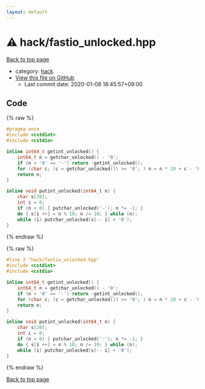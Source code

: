```yaml
---
layout: default
---
```


<!-- mathjax config similar to math.stackexchange -->
<script type="text/javascript" async
  src="https://cdnjs.cloudflare.com/ajax/libs/mathjax/2.7.5/MathJax.js?config=TeX-MML-AM_CHTML">
</script>
<script type="text/x-mathjax-config">
  MathJax.Hub.Config({
    TeX: { equationNumbers: { autoNumber: "AMS" }},
    tex2jax: {
      inlineMath: [ ['$','$'] ],
      processEscapes: true
    },
    "HTML-CSS": { matchFontHeight: false },
    displayAlign: "left",
    displayIndent: "2em"
  });
</script>

<script type="text/javascript" src="https://cdnjs.cloudflare.com/ajax/libs/jquery/3.4.1/jquery.min.js"></script>
<script src="https://cdn.jsdelivr.net/npm/jquery-balloon-js@1.1.2/jquery.balloon.min.js" integrity="sha256-ZEYs9VrgAeNuPvs15E39OsyOJaIkXEEt10fzxJ20+2I=" crossorigin="anonymous"></script>
<script type="text/javascript" src="../../assets/js/copy-button.js"></script>
<link rel="stylesheet" href="../../assets/css/copy-button.css" />


# :warning: hack/fastio_unlocked.hpp

<a href="../../index.html">Back to top page</a>

* category: <a href="../../index.html#d78b6f30225cdc811adfe8d4e7c9fd34">hack</a>
* <a href="{{ site.github.repository_url }}/blob/master/hack/fastio_unlocked.hpp">View this file on GitHub</a>
    - Last commit date: 2020-01-08 18:45:57+09:00




## Code

<a id="unbundled"></a>
{% raw %}
```cpp
#pragma once
#include <cstdint>
#include <cstdio>

inline int64_t getint_unlocked() {
    int64_t n = getchar_unlocked() - '0';
    if (n + '0' == '-') return -getint_unlocked();
    for (char c; (c = getchar_unlocked()) >= '0'; ) n = n * 10 + c - '0';
    return n;
}

inline void putint_unlocked(int64_t n) {
    char s[20];
    int i = 0;
    if (n < 0) { putchar_unlocked('-'); n *= -1; }
    do { s[i ++] = n % 10; n /= 10; } while (n);
    while (i) putchar_unlocked(s[-- i] + '0');
}

```
{% endraw %}

<a id="bundled"></a>
{% raw %}
```cpp
#line 2 "hack/fastio_unlocked.hpp"
#include <cstdint>
#include <cstdio>

inline int64_t getint_unlocked() {
    int64_t n = getchar_unlocked() - '0';
    if (n + '0' == '-') return -getint_unlocked();
    for (char c; (c = getchar_unlocked()) >= '0'; ) n = n * 10 + c - '0';
    return n;
}

inline void putint_unlocked(int64_t n) {
    char s[20];
    int i = 0;
    if (n < 0) { putchar_unlocked('-'); n *= -1; }
    do { s[i ++] = n % 10; n /= 10; } while (n);
    while (i) putchar_unlocked(s[-- i] + '0');
}

```
{% endraw %}

<a href="../../index.html">Back to top page</a>

